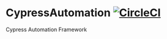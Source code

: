 # CypressAutomation [![CircleCI](https://circleci.com/gh/Fazil31/CypressAutomation.svg?style=svg)](https://circleci.com/gh/Fazil31/CypressAutomation)
Cypress Automation Framework
